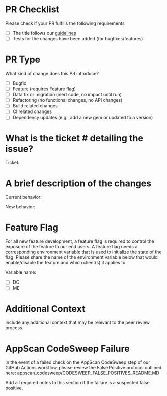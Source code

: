 # PR Checklist

Please check if your PR fulfills the following requirements
- [ ] The title follows our [guidelines](https://github.com/ideacrew/enroll/blob/trunk/CONTRIBUTING.md#commit
)
- [ ] Tests for the changes have been added (for bugfixes/features)

# PR Type
What kind of change does this PR introduce?

- [ ] Bugfix
- [ ] Feature (requires Feature flag)
- [ ] Data fix or migration (inert code, no impact until run)
- [ ] Refactoring (no functional changes, no API changes)
- [ ] Build related changes
- [ ] CI related changes
- [ ] Dependency updates (e.g., add a new gem or updated to a version)

# What is the ticket # detailing the issue?

Ticket: 

# A brief description of the changes

Current behavior:

New behavior:

# Feature Flag

For all new feature development, a feature flag is required to control the exposure of the feature to our end users. A feature flag needs a corresponding environment variable that is used to initialize the state of the flag. Please share the name of the environment variable below that would enable/disable the feature and which client(s) it applies to.

Variable name:

- [ ] DC
- [ ] ME

# Additional Context
Include any additional context that may be relevant to the peer review process.

# AppScan CodeSweep Failure
In the event of a failed check on the AppScan CodeSweep step of our GitHub Actions workflow, please review the False Positive protocol outlined here: appscan_codesweep/CODESWEEP_FALSE_POSITIVES_README.MD

Add all required notes to this section if the failure is a suspected false positive.